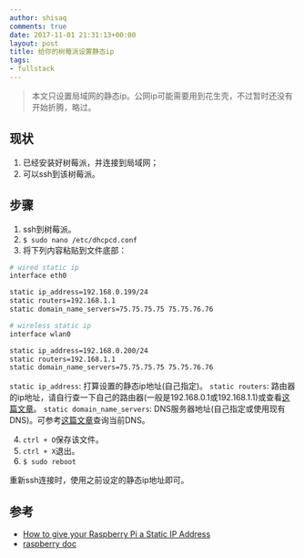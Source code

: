 ```yaml
---
author: shisaq
comments: true
date: 2017-11-01 21:31:13+00:00
layout: post
title: 给你的树莓派设置静态ip
tags:
- fullstack
---
```


> 本文只设置局域网的静态ip。公网ip可能需要用到花生壳，不过暂时还没有开始折腾，略过。

## 现状

1. 已经安装好树莓派，并连接到局域网；
2. 可以ssh到该树莓派。

## 步骤

1. ssh到树莓派。
2. `$ sudo nano /etc/dhcpcd.conf`
3. 将下列内容粘贴到文件底部：

```sh
# wired static ip
interface eth0

static ip_address=192.168.0.199/24
static routers=192.168.1.1
static domain_name_servers=75.75.75.75 75.75.76.76

# wireless static ip
interface wlan0

static ip_address=192.168.0.200/24
static routers=192.168.1.1
static domain_name_servers=75.75.75.75 75.75.76.76
```

`static ip_address`: 打算设置的静态ip地址(自己指定)。
`static routers`: 路由器的ip地址，请自行查一下自己的路由器(一般是192.168.0.1或192.168.1.1)或查看[这篇文章](https://www.lifewire.com/what-is-the-ip-address-of-a-broadband-router-818379)。
`static domain_name_servers`: DNS服务器地址(自己指定或使用现有DNS)。可参考[这篇文章](https://www.cs.cmu.edu/~help/networking/check-dns-settings.html)查询当前DNS。

4. `ctrl + O`保存该文件。
5. `ctrl + X`退出。
6. `$ sudo reboot`

重新ssh连接时，使用之前设定的静态ip地址即可。

## 参考

* [How to give your Raspberry Pi a Static IP Address](https://www.modmypi.com/blog/how-to-give-your-raspberry-pi-a-static-ip-address-update)
* [raspberry doc](https://www.raspberrypi.org/documentation/remote-access/ip-address.md)
